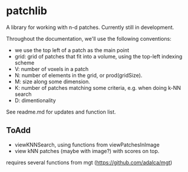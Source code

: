 patchlib
========
A library for working with n-d patches.
Currently still in development. 

Throughout the documentation, we'll use the following conventions:
  - we use the top left of a patch as the main point
  - grid: grid of patches that fit into a volume, using the top-left indexing scheme
  - V: number of voxels in a patch
  - N: number of elements in the grid, or prod(gridSize).
  - M: size along some dimension.
  - K: number of patches matching some criteria, e.g. when doing k-NN search
  - D: dimentionality

See readme.md for updates and function list.

ToAdd
-----
  - viewKNNSearch, using functions from viewPatchesInImage
  - view kNN patches (maybe with image?) with scores on top.

requires several functions from mgt (https://github.com/adalca/mgt)
